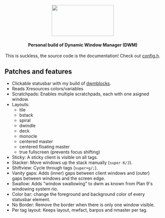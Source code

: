 <div align=center>

<img src="https://dwm.suckless.org/dwm.svg" 
     data-canonical-src="https://dwm.suckless.org/dwm.svg"
     width="200"
     height="100" />
  
#### Personal build of Dynamic Window Manager (DWM)
This is suckless, the source code is the documentation! Check out [config.h](config.h).

</div>

## Patches and features

- Clickable statusbar with my build of [dwmblocks](https://github.com/vladdoster/dwmblocks).
- Reads Xresources colors/variables
- Scratchpads: Enables multiple scratchpads, each with one asigned window.
- Layouts: 
     - tile
     - bstack
     - spiral
     - dwindle
     - deck
     - monocle
     - centered master
     - centered floating master
     - true fullscreen (prevents focus shifting)
- Sticky: A sticky client is visible on all tags.
- Stacker: Move windows up the stack manually (`super-K/J`).
- Shiftview: Cycle through tags (`super+g/;`).
- Vanity gaps: Adds (inner) gaps between client windows and (outer) gaps between windows and the screen edge.
- Swallow: Adds "window swallowing" to dwm as known from Plan 9's windowing system rio.
- Color bar: change the foreground and background color of every statusbar element.
- No Border: Remove the border when there is only one window visible.
- Per tag layout: Keeps layout, mwfact, barpos and nmaster per tag.

